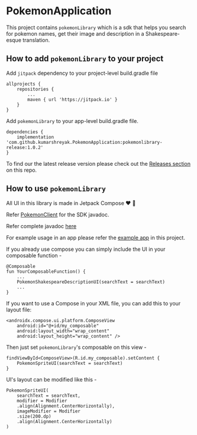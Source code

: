 # PokemonApplication
This project contains `pokemonLibrary` which is a sdk that helps you search for pokemon names, get their image and description in a Shakespeare-esque translation.

## How to add `pokemonLibrary` to your project
Add `jitpack` dependency to your project-level build.gradle file
```
allprojects {
	repositories {
		...
		maven { url 'https://jitpack.io' }
	}
}
```

Add `pokemonLibrary` to your app-level build.gradle file.
```
dependencies {
    implementation 'com.github.kumarshreyak.PokemonApplication:pokemonlibrary-release:1.0.2'
}
```
To find our the latest release version please check out the [Releases section](https://github.com/kumarshreyak/PokemonApplication/releases) on this repo.

## How to use `pokemonLibrary`
All UI in this library is made in Jetpack Compose ❤️ 🚀

Refer [PokemonClient](https://github.com/kumarshreyak/PokemonApplication/blob/master/gfmPartial/pokemon-library/com.shrek.pokemonlibrary.client/index.md) for the SDK javadoc.

Refer complete javadoc [here](https://github.com/kumarshreyak/PokemonApplication/blob/master/gfmPartial/index.md)

For example usage in an app please refer the [example app](https://github.com/kumarshreyak/PokemonApplication/tree/master/app) in this project.


If you already use compose you can simply include the UI in your composable function -
```
@Composable
fun YourComposableFunction() {
	...
	PokemonShakespeareDescriptionUI(searchText = searchText)
	...
}
```

If you want to use a Compose in your XML file, you can add this to your layout file:
```
<androidx.compose.ui.platform.ComposeView
    android:id="@+id/my_composable"
    android:layout_width="wrap_content"
    android:layout_height="wrap_content" />
```

Then just set `pokemonLibrary`'s composable on this view -
```
findViewById<ComposeView>(R.id.my_composable).setContent {
	PokemonSpriteUI(searchText = searchText)
}
```

UI's layout can be modified like this -
```
PokemonSpriteUI(
    searchText = searchText,
    modifier = Modifier
	.align(Alignment.CenterHorizontally),
    imageModifier = Modifier
	.size(200.dp)
	.align(Alignment.CenterHorizontally)
)
```
